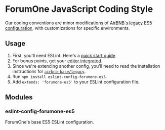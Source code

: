 ForumOne JavaScript Coding Style
================================

Our coding conventions are minor modifications of [AirBNB's legacy ES5 configuration](https://github.com/airbnb/javascript/tree/es5-deprecated/es5), with customizations for specific environments.

Usage
-----

1. First, you'll need ESLint. Here's a [quick start guide](http://eslint.org/docs/user-guide/getting-started).
2. For bonus points, get your [editor integrated](http://eslint.org/docs/user-guide/integrations).
3. Since we're extending another config, you'll need to read the installation instructions for [`airbnb-base/legacy`](https://www.npmjs.com/package/eslint-config-airbnb-base#eslint-config-airbnb-baselegacy).
4. Run `npm install eslint-config-forumone-es5`.
5. Add `extends: 'forumone-es5'` to your ESLint configuration file.

Modules
-------

### eslint-config-forumone-es5

ForumOne's base ES5 ESLint configuration.
